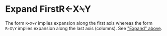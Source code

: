 




<h1 class="heading"><span class="name">Expand First</span><span class="command">R←X⍀Y</span></h1>

The form `R←X⍀Y` implies expansion along the first axis whereas the form `R←X\Y` implies expansion along the last axis (columns).  See ["Expand" above](../../non-scalar-selection-functions/expand.md).



